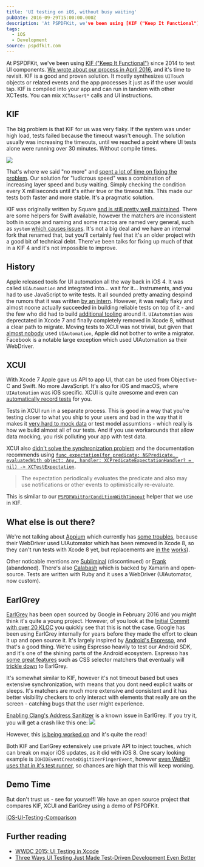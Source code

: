 ```yaml
---
title: 'UI testing on iOS, without busy waiting'
pubDate: 2016-09-29T15:00:00.000Z
description: 'At PSPDFKit, we've been using [KIF ("Keep It Functional")](https://github.com/kif-framework/KIF) since 2014 to test UI components. [We wrote about ...'
tags:
  - iOS
  - Development
source: pspdfkit.com
---
```


At PSPDFKit, we've been using [KIF ("Keep It Functional")](https://github.com/kif-framework/KIF) since 2014 to test UI components. [We wrote about our process in April 2016](/blog/2016/running-ui-tests-with-ludicrous-speed/), and it's time to revisit. KIF is a good and proven solution. It mostly synthesizes `UITouch` objects or related events and the app processes it just as if the user would tap. KIF is compiled into your app and can run in tandem with other XCTests. You can mix `XCTAssert*` calls and UI instructions.

## KIF

The big problem is that KIF for us was very flaky. If the system was under high load, tests failed because the timeout wasn't enough. The solution usually was increasing the timeouts, until we reached a point where UI tests alone were running over 30 minutes. Without compile times.

![](/assets/img/2016/ui-testing-revisited/no-more.gif)

That's where we said "no more" and [spent a lot of time on fixing the problem](/blog/2016/running-ui-tests-with-ludicrous-speed/). Our solution for "ludicrous speed" was a combination of increasing layer speed and busy waiting. Simply checking the condition every X milliseconds until it's either true or the timeout hits. This made our tests both faster and more stable. It's a pragmatic solution.

KIF was originally written by Square [and is still pretty well maintained](https://github.com/kif-framework/KIF/commits/master). There are some helpers for Swift available, however the matchers are inconsistent both in scope and naming and some macros are named very general, such as `system` [which causes issues](https://github.com/kif-framework/KIF/pull/835). It's not a big deal and we have an internal fork that renamed that, but you'll certainly feel that it's an older project with a good bit of technical debt. There've been talks for fixing up much of that in a KIF 4 and it's not impossible to improve.

## History

Apple released tools for UI automation all the way back in iOS 4. It was called `UIAutomation` and integrated into... wait for it... Instruments, and you had to use JavaScript to write tests. It all sounded pretty amazing despind the rumors that it was written [by an intern](https://twitter.com/frankus/status/781506911153770497). However, it was really flaky and almost noone actually succeeded in building reliable tests on top of it - and the few who did had to build [additional tooling](https://github.com/paypal/illuminator) around it. `UIAutomation` was deprectated in Xcode 7 and finally completely removed in Xcode 8, without a clear path to migrate. Moving tests to XCUI was not trivial, but given that [almost nobody](https://github.com/appium/appium/issues/5225) used `UIAutomation`, Apple did not bother to write a migrator. Facebook is a notable large exception which used UIAutomation sa their WebDriver.

## XCUI

With Xcode 7 Apple gave us API to app UI, that can be used from Objective-C and Swift. No more JavaScript. It's also for iOS and macOS, where `UIAutomation` was iOS specific. XCUI is quite awesome and even can [automatically record tests](https://www.bignerdranch.com/blog/ui-testing-in-xcode-7-part-1-ui-testing-gotchas/) for you. 

Tests in XCUI run in a separate process. This is good in a way that you're testing closer to what you ship to your users and bad in the way that it makes it [very hard to mock data](http://stackoverflow.com/a/33310781/83160) or test model assumtions - which really is how we build almost all of our tests. And if you use workarounds that allow data mocking, you risk polluting your app with test data.

XCUI also [didn't solve the synchronization problem](http://masilotti.com/ui-testing-xcode-7/) and the documentation recommends using [`func expectation(for predicate: NSPredicate, evaluatedWith object: Any, handler: XCPredicateExpectationHandler? = nil) -> XCTestExpectation`](https://developer.apple.com/reference/xctest/xctestcase/1500569-expectationforpredicate).

>The expectation periodically evaluates the predicate and also may use notifications or other events to optimistically re-evaluate.

This is similar to our [`PSPDFWaitForConditionWithTimeout`](/blog/2016/running-ui-tests-with-ludicrous-speed/) helper that we use in KIF.

## What else is out there?

We're not talking about [Appium](http://appium.io/) which currently has [some troubles](https://twitter.com/hymole/status/781507060890476545), because their WebDriver used UIAutomator which has been removed in Xcode 8, so they can't run tests with Xcode 8 yet, but replacements are [in the](https://github.com/calabash/run_loop/pull/482) [works](https://discuss.appium.io/t/ios9-uiautomation-what-is-appium-approach-to-uiautomation-deprecation-by-apple/7319/6)).

Other noticable mentions are [Subliminal](https://github.com/inkling/Subliminal) (discontinued) or [Frank](https://github.com/TestingWithFrank/Frank) (abandoned). There's also [Calabash](http://calaba.sh/) which is backed by Xamarin and open-source. Tests are written with Ruby and it uses a WebDriver (UIAutomator, now custom).

## EarlGrey

[EarlGrey](https://github.com/google/EarlGrey) has been open sourced by Google in February 2016 and you might think it's quite a young project. However, of you look at the [Initial Commit with over 20 KLOC](https://github.com/google/EarlGrey/commit/fd7c83c30973e1978a5976334e12163ab8ebbfe6) you quickly see that this is not the case. Google has been using EarlGrey internally for years before they made the effort to clean it up and open source it. It's largely inspired by [Android's Espresso](https://google.github.io/android-testing-support-library/docs/espresso/), and that's a good thing. We're using Espresso heavily to test our Android SDK, and it's one of the shining parts of the Android ecosystem. Espresso has [some great features](https://google.github.io/android-testing-support-library/docs/espresso/advanced/) such as CSS selector matchers that eventually will [trickle down](https://github.com/google/EarlGrey/issues/211) to EarlGrey.

It's somewhat similar to KIF, however it's not timeout based but uses extensive synchronization, with means that you dont need explicit waits or sleeps. It's matchers are much more extensive and consistent and it has better visibility checkers to only interact with elements that really are on the screen - catching bugs that the user might experience.

[Enabling Clang's Address Sanitizer](/blog/2016/test-with-asan/) is a known issue in EarlGrey. If you try it, you will get a crash like this one:
![](/assets/img/2016/ui-testing-revisited/earl-grey-asan.png)

However, this [is being worked on](https://github.com/google/EarlGrey/pull/201) and it's quite the read!

Both KIF and EarlGrey extensively use private API to inject touches, which can break on major iOS updates, as it did with iOS 8. One scary looking example is `IOHIDEventCreateDigitizerFingerEvent`, however [even WebKit uses that in it's test runner](https://github.com/WebKit/webkit/blob/8f7def85ecf771e4eb8c569ab7931ef96ad393ad/Tools/WebKitTestRunner/ios/HIDEventGenerator.mm#L233), so chances are high that this will keep working.

## Demo Time

But don't trust us - see for yourself! We have an open source project that compares KIF, XCUI and EarlGrey using a demo of PSPDFKit.

[iOS-UI-Testing-Comparison](https://github.com/PSPDFKit-labs/iOS-UI-Testing-Comparison)

## Further reading

*  [WWDC 2015: UI Testing in Xcode](https://developer.apple.com/videos/play/wwdc2015/406/)
*  [Three Ways UI Testing Just Made Test-Driven Development Even Better](http://masilotti.com/ui-testing-tdd/)